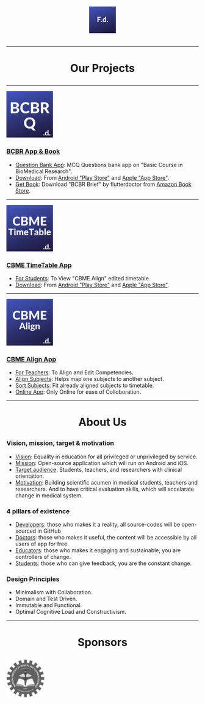 # <p align="center"><img alt="FlutterDoctor.com" src="logos/FdCBlue.png" width="70"></p>
---
# <p align="center">Our Projects
---
[<img alt="FlutterDoctor.com" src="logos/BCBRCBlue.png" width="122">]()
### [BCBR App & Book]()
- [Question Bank App](): MCQ Questions bank app on "Basic Course in BioMedical Research".
- [Download](): From [Android "Play Store"]() and [Apple "App Store"](). 
- [Get Book](): Download "BCBR Brief" by flutterdoctor from [Amazon Book Store](). 
---
[<img alt="FlutterDoctor.com" src="logos/CBMETimeTable.png" width="122">]()
### [CBME TimeTable App]()
- [For Students](): To View "CBME Align" edited timetable.
- [Download](): From [Android "Play Store"]() and [Apple "App Store"]().  
---
[<img alt="FlutterDoctor.com" src="logos/CBMEAlign.png" width="122">]()
### [CBME Align App]()
- [For Teachers](): To Align and Edit Competencies. 
- [Align Subjects](): Helps map one subjects to another subject.
- [Sort Subjects](): Fit already aligned subjects to timetable.
- [Online App](): Only Online for ease of Colloboration.
 
---
# <p align="center">About Us
### Vision, mission, target & motivation 
* [Vision](): Equality in education for all privileged or unprivileged by service.
* [Mission](): Open-source application which will run on Android and iOS. 
* [Target audience](): Students, teachers, and researchers with clinical orientation. 
* [Motivation](): Building scientific acumen in medical students, teachers and researchers. And to have critical evaluation skills, which will accelarate change in medical system. 

### 4 pillars of existence
* [Developers](): those who makes it a reality, all source-codes will be open-sourced in GitHub  
* [Doctors](): those who makes it useful, the content will be accessible by all users of app for free. 
* [Educators](): those who makes it engaging and sustainable, you are controllers of change.
* [Students](): those who can give feedback, you are the constant change. 

### Design Principles 
* Minimalism with Collaboration. 
* Domain and Test Driven.
* Immutable and Functional.
* Optimal Cognitive Load and Constructivism.

---
# <p align="center">Sponsors
<img alt="flutter doctor logo" src="logos/SponSIMATS.png" width="100">
